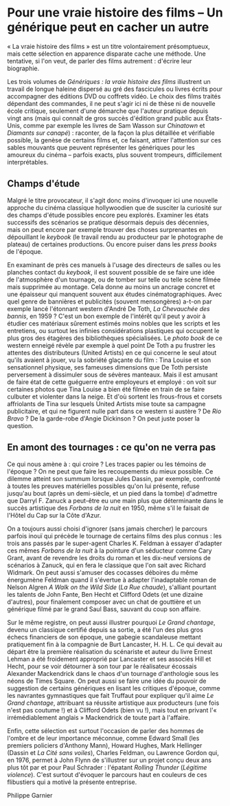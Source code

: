 # Pour une vraie histoire des films – Un générique peut en cacher un autre

« La vraie histoire des films » est un titre volontairement présomptueux, mais cette sélection en apparence disparate cache une méthode. Une tentative, si l'on veut, de parler des films autrement : d'écrire leur biographie.

Les trois volumes de _Génériques : la vraie histoire des films_ illustrent un travail de longue haleine dispersé au gré des fascicules ou livres écrits pour accompagner des éditions DVD ou coffrets vidéo. Le choix des films traités dépendant des commandes, il ne peut s'agir ici ni de thèse ni de nouvelle école critique, seulement d'une démarche que l'auteur pratique depuis vingt ans (mais qui connaît de gros succès d'édition grand public aux États-Unis, comme par exemple les livres de Sam Wasson sur _Chinatown_ et _Diamants sur canapé_) : raconter, de la façon la plus détaillée et vérifiable possible, la genèse de certains films et, ce faisant, attirer l'attention sur ces sables mouvants que peuvent représenter les génériques pour les amoureux du cinéma – parfois exacts, plus souvent trompeurs, difficilement interprétables.

## Champs d'étude

Malgré le titre provocateur, il s'agit donc moins d'invoquer ici une nouvelle approche du cinéma classique hollywoodien que de susciter la curiosité sur des champs d'étude possibles encore peu explorés. Examiner les états successifs des scénarios se pratique désormais depuis des décennies, mais on peut encore par exemple trouver des choses surprenantes en dépouillant le _keybook_ (le travail rendu au producteur par le photographe de plateau) de certaines productions. Ou encore puiser dans les _press books_ de l'époque.

En examinant de près ces manuels à l'usage des directeurs de salles ou les planches contact du _keybook_, il est souvent possible de se faire une idée de l'atmosphère d'un tournage, ou de tomber sur telle ou telle scène filmée mais supprimée au montage. Cela donne au moins un ancrage concret et une épaisseur qui manquent souvent aux études cinématographiques. Avec quel genre de bannières et publicités (souvent mensongères) a-t-on par exemple lancé l'étonnant western d'André De Toth, _La Chevauchée des bannis_, en 1959 ? C'est un bon exemple de l'intérêt qu'il peut y avoir à étudier ces matériaux sûrement estimés moins nobles que les scripts et les entretiens, ou surtout les infinies considérations plastiques qui occupent le plus gros des étagères des bibliothèques spécialisées. Le _photo book_ de ce western enneigé révèle par exemple à quel point De Toth a pu frustrer les attentes des distributeurs (United Artists) en ce qui concerne le seul atout qu'ils avaient à jouer, vu la sobriété glaçante du film : Tina Louise et son sensationnel physique, ses fameuses dimensions que De Toth persiste perversement à dissimuler sous de sévères manteaux. Mais il est amusant de faire état de cette guéguerre entre employeurs et employé : on voit sur certaines photos que Tina Louise a bien été filmée en train de se faire culbuter et violenter dans la neige. Et d'où sortent les frous-frous et corsets affriolants de Tina sur lesquels United Artists mise toute sa campagne publicitaire, et qui ne figurent nulle part dans ce western si austère ? De _Rio Bravo_ ? De la garde-robe d'Angie Dickinson ? On peut juste poser la question.

## En amont des tournages : ce qu'on ne verra pas

Ce qui nous amène à : qui croire ? Les traces papier ou les témoins de l'époque ? On ne peut que faire les recoupements du mieux possible. Ce dilemme atteint son summum lorsque Jules Dassin, par exemple, confronté à toutes les preuves matérielles possibles qu'on lui présente, refuse jusqu'au bout (après un demi-siècle, et un pied dans la tombe) d'admettre que Darryl F. Zanuck a peut-être eu une main plus que déterminante dans le succès artistique des _Forbans de la nuit_ en 1950, même s'il le faisait de l'Hôtel du Cap sur la Côte d'Azur.

On a toujours aussi choisi d'ignorer (sans jamais chercher) le parcours parfois inouï qui précède le tournage de certains films des plus connus : les trois ans passés par le super-agent Charles K. Feldman à essayer d'adapter ces mêmes _Forbans de la nuit_ à la pointure d'un séducteur comme Cary Grant, avant de revendre les droits du roman et les dix-neuf versions de scénarios à Zanuck, qui en fera le classique que l'on sait avec Richard Widmark. On peut aussi s'amuser des cocasses déboires du même énergumène Feldman quand il s'évertue à adapter l'inadaptable roman de Nelson Algren _A Walk on the Wild Side_ (_La Rue chaude_), s'alliant pourtant les talents de John Fante, Ben Hecht et Clifford Odets (et une dizaine d'autres), pour finalement composer avec un chat de gouttière et un générique filmé par le grand Saul Bass, sauvant du coup son affaire.

Sur le même registre, on peut aussi illustrer pourquoi _Le Grand chantage_, devenu un classique certifié depuis sa sortie, a été l'un des plus gros échecs financiers de son époque, une gabegie scandaleuse mettant pratiquement fin à la compagnie de Burt Lancaster, H. H. L. Ce qui devait au départ être la première réalisation du scénariste et auteur du livre Ernest Lehman a été froidement approprié par Lancaster et ses associés Hill et Hecht, pour se voir détourner à son tour par le réalisateur écossais Alexander Mackendrick dans le chaos d'un tournage d'anthologie sous les néons de Times Square. On peut aussi se faire une idée du pouvoir de suggestion de certains génériques en lisant les critiques d'époque, comme les navrantes gymnastiques que fait Truffaut pour expliquer qu'il aime _Le Grand chantage_, attribuant sa réussite artistique aux producteurs (une fois n'est pas coutume !) et à Clifford Odets (bien vu !), mais tout en privant l'« irrémédiablement anglais » Mackendrick de toute part à l'affaire.

Enfin, cette sélection est surtout l'occasion de parler des hommes de l'ombre et de leur importance méconnue, comme Edward Small (les premiers policiers d'Anthony Mann), Howard Hughes, Mark Hellinger (Dassin et _La Cité sans voiles_), Charles Feldman, ou Lawrence Gordon qui, en 1976, permet à John Flynn de s'illustrer sur un projet conçu deux ans plus tôt par et pour Paul Schrader : l'épatant _Rolling Thunder_ (_Légitime violence_). C'est surtout d'évoquer le parcours haut en couleurs de ces flibustiers qui a motivé la présente entreprise.

Philippe Garnier

